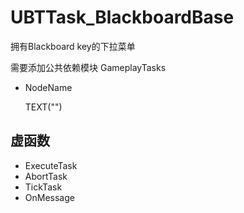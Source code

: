 # UBTTask_BlackboardBase

拥有Blackboard key的下拉菜单

需要添加公共依赖模块 GameplayTasks

- NodeName

  TEXT("")

## 虚函数

- ExecuteTask
- AbortTask
- TickTask
- OnMessage

